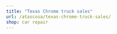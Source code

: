```yaml
---
title: "Texas Chrome truck sales"
url: /atascosa/texas-chrome-truck-sales/
shop: car repair
---
```


